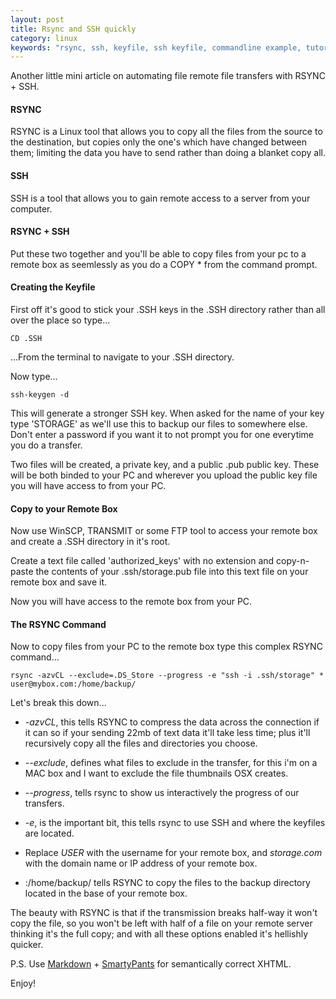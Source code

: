 ```yaml
---
layout: post
title: Rsync and SSH quickly
category: linux
keywords: "rsync, ssh, keyfile, ssh keyfile, commandline example, tutorial"
---
```


Another little mini article on automating file remote file transfers with RSYNC + SSH.

#### RSYNC

RSYNC is a Linux tool that allows you to copy all the files from the source to the destination, but copies only the one's which have changed between them; limiting the data you have to send rather than doing a blanket copy all.

#### SSH

SSH is a tool that allows you to gain remote access to a server from your computer.

#### RSYNC + SSH

Put these two together and you'll be able to copy files from your pc to a remote box as seemlessly as you do a COPY * from the command prompt.

#### Creating the Keyfile

First off it's good to stick your .SSH keys in the .SSH directory rather than all over the place so type...

    CD .SSH

...From the terminal to navigate to your .SSH directory.

Now type...

    ssh-keygen -d

This will generate a stronger SSH key.  When asked for the name of your key type 'STORAGE' as we'll use this to backup our files to somewhere else.  Don't enter a password if you want it to not prompt you for one everytime you do a transfer.

Two files will be created, a private key, and a public .pub public key.  These will be both binded to your PC and wherever you upload the public key file you will have access to from your PC.

#### Copy to your Remote Box

Now use WinSCP, TRANSMIT or some FTP tool to access your remote box and create a .SSH directory in it's root.

Create a text file called 'authorized_keys' with no extension and copy-n-paste the contents of your .ssh/storage.pub file into this text file on your remote box and save it.

Now you will have access to the remote box from your PC.

#### The RSYNC Command

Now to copy files from your PC to the remote box type this complex RSYNC command...

    rsync -azvCL --exclude=.DS_Store --progress -e "ssh -i .ssh/storage" * user@mybox.com:/home/backup/

Let's break this down...

* *-azvCL*, this tells RSYNC to compress the data across the connection if it can so if your sending 22mb of text data it'll take less time; plus it'll recursively copy all the files and directories you choose.

* *--exclude*, defines what files to exclude in the transfer, for this i'm on a MAC box and I want to exclude the file thumbnails OSX creates.

* *--progress*, tells rsync to show us interactively the progress of our transfers.

* *-e*, is the important bit, this tells rsync to use SSH and where the keyfiles are located.

* Replace *USER* with the username for your remote box, and *storage.com* with the domain name or IP address of your remote box.

* :/home/backup/ tells RSYNC to copy the files to the backup directory located in the base of your remote box.

The beauty with RSYNC is that if the transmission breaks half-way it won't copy the file, so you won't be left with half of a file on your remote server thinking it's the full copy; and with all these options enabled it's hellishly quicker.

P.S.
Use [Markdown](http://daringfireball.net/projects/markdown/syntax) + [SmartyPants](http://daringfireball.net/projects/smartypants/ ) for semantically correct XHTML.

Enjoy! 
